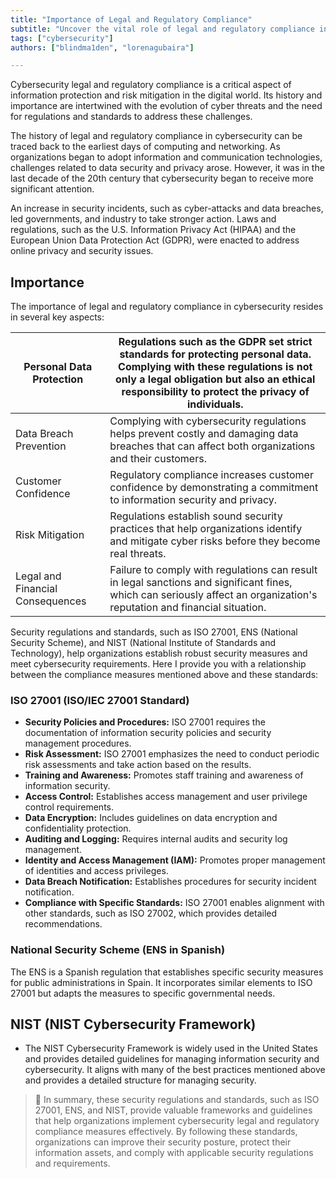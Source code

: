 ```yaml
---
title: "Importance of Legal and Regulatory Compliance"
subtitle: "Uncover the vital role of legal and regulatory compliance in cybersecurity. Learn about ISO 27001, ENS, and NIST standards."
tags: ["cybersecurity"]
authors: ["blindma1den", "lorenagubaira"]

---
```


Cybersecurity legal and regulatory compliance is a critical aspect of information protection and risk mitigation in the digital world. Its history and importance are intertwined with the evolution of cyber threats and the need for regulations and standards to address these challenges.

The history of legal and regulatory compliance in cybersecurity can be traced back to the earliest days of computing and networking. As organizations began to adopt information and communication technologies, challenges related to data security and privacy arose. However, it was in the last decade of the 20th century that cybersecurity began to receive more significant attention.

An increase in security incidents, such as cyber-attacks and data breaches, led governments, and industry to take stronger action. Laws and regulations, such as the U.S. Information Privacy Act (HIPAA) and the European Union Data Protection Act (GDPR), were enacted to address online privacy and security issues.

## Importance

The importance of legal and regulatory compliance in cybersecurity resides in several key aspects:

| Personal Data Protection | Regulations such as the GDPR set strict standards for protecting personal data. Complying with these regulations is not only a legal obligation but also an ethical responsibility to protect the privacy of individuals. |
| --- | --- |
| Data Breach Prevention | Complying with cybersecurity regulations helps prevent costly and damaging data breaches that can affect both organizations and their customers. |
| Customer Confidence | Regulatory compliance increases customer confidence by demonstrating a commitment to information security and privacy. |
| Risk Mitigation | Regulations establish sound security practices that help organizations identify and mitigate cyber risks before they become real threats. |
| Legal and Financial Consequences | Failure to comply with regulations can result in legal sanctions and significant fines, which can seriously affect an organization's reputation and financial situation. |

Security regulations and standards, such as ISO 27001, ENS (National Security Scheme), and NIST (National Institute of Standards and Technology), help organizations establish robust security measures and meet cybersecurity requirements. Here I provide you with a relationship between the compliance measures mentioned above and these standards:

### ISO 27001 (ISO/IEC 27001 Standard)

- **Security Policies and Procedures:** ISO 27001 requires the documentation of information security policies and security management procedures.
- **Risk Assessment:** ISO 27001 emphasizes the need to conduct periodic risk assessments and take action based on the results.
- **Training and Awareness:** Promotes staff training and awareness of information security.
- **Access Control:** Establishes access management and user privilege control requirements.
- **Data Encryption:** Includes guidelines on data encryption and confidentiality protection.
- **Auditing and Logging:** Requires internal audits and security log management.
- **Identity and Access Management (IAM):** Promotes proper management of identities and access privileges.
- **Data Breach Notification:** Establishes procedures for security incident notification.
- **Compliance with Specific Standards:** ISO 27001 enables alignment with other standards, such as ISO 27002, which provides detailed recommendations.

### National Security Scheme (ENS in Spanish)

The ENS is a Spanish regulation that establishes specific security measures for public administrations in Spain. It incorporates similar elements to ISO 27001 but adapts the measures to specific governmental needs.

## NIST (NIST Cybersecurity Framework)

- The NIST Cybersecurity Framework is widely used in the United States and provides detailed guidelines for managing information security and cybersecurity. It aligns with many of the best practices mentioned above and provides a detailed structure for managing security.

> 📖 In summary, these security regulations and standards, such as ISO 27001, ENS, and NIST, provide valuable frameworks and guidelines that help organizations implement cybersecurity legal and regulatory compliance measures effectively. By following these standards, organizations can improve their security posture, protect their information assets, and comply with applicable security regulations and requirements.
